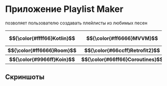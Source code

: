 # Приложение Playlist Maker
позволяет пользователю создавать плейлисты из любимых песен


<table>
    <tr>
        <th>$${\color{#ffff66}Kotlin}$$</span></th>
        <th>$${\color{#ff6666}MVVM}$$</th>
        <th>$${\color{#66ccff}Single Activity}$$</th>    
        <th>$${\color{#66ff66}Fragment}$$</th>    
        <th>$${\color{#9966ff}Jetpack Navigation Component}$$</th>    
    </tr>
    <tr>
        <th>$${\color{#ff6666}Room}$$</th>
        <th>$${\color{#66ccff}Retrofit2}$$</th>    
        <th>$${\color{#66ff66}RecyclerView}$$</th>    
        <th>$${\color{#9966ff}LiveData}$$</th>    
        <th>$${\color{#ffff66}SharedPreference}$$</th>
    </tr>
    <tr>
        <th>$${\color{#9966ff}Koin}$$</th>
        <th>$${\color{#66ff66}Coroutines}$$</th>
        <th>$${\color{#ffff66}ViewPager2}$$</th>        
        <th>$${\color{#ff6666}MediaPlayer}$$</th>    
        <th>$${\color{#66ccff}BottomNavigationView}$$</th>    
    </tr>
</table>


## Скриншоты 


